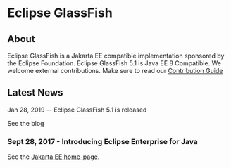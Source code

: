 # Eclipse GlassFish

## About

Eclipse GlassFish is a Jakarta EE compatible implementation sponsored by
the Eclipse Foundation.
Eclipse GlassFish 5.1 is Java EE 8 Compatible.
We welcome external contributions.
Make sure to read our
[Contribution Guide](CONTRIBUTING)

## Latest News

Jan 28, 2019 -- Eclipse GlassFish 5.1 is released

See the blog

### Sept 28, 2017 - Introducing Eclipse Enterprise for Java

See the [Jakarta EE home-page](https://jakarta.ee/).

